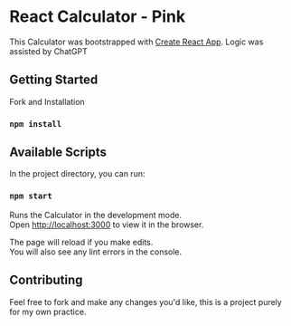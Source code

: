 # React Calculator - Pink

This Calculator was bootstrapped with [Create React App](https://github.com/facebook/create-react-app). Logic was assisted by ChatGPT

## Getting Started

Fork and Installation

### `npm install`

## Available Scripts

In the project directory, you can run:

### `npm start`

Runs the Calculator in the development mode.\
Open [http://localhost:3000](http://localhost:3000) to view it in the browser.

The page will reload if you make edits.\
You will also see any lint errors in the console.

## Contributing

Feel free to fork and make any changes you'd like, this is a project purely for my own practice.
